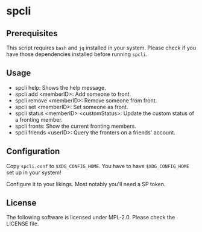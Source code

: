 # spcli

## Prerequisites

This script requires `bash` and `jq` installed in your system. Please check if you have those dependencies installed before running `spcli`.

## Usage

- spcli help: Shows the help message.
- spcli add \<memberID\>: Add someone to front.
- spcli remove \<memberID\>: Remove someone from front.
- spcli set \<memberID\>: Set someone as front.
- spcli status \<memberID\> \<customStatus\>: Update the custom status of a fronting member.
- spcli fronts: Show the current fronting members.
- spcli friends \<userID\>: Query the fronters on a friends' account.

## Configuration

Copy `spcli.conf` to `$XDG_CONFIG_HOME`. You have to have `$XDG_CONFIG_HOME` set up in your system!

Configure it to your likings. Most notably you'll need a SP token.

## License

The following software is licensed under MPL-2.0. Please check the LICENSE file.
